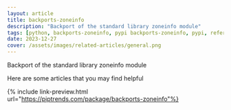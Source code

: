 ```yaml
---
layout: article
title: backports-zoneinfo
description: "Backport of the standard library zoneinfo module"
tags: [python, backports-zoneinfo, pypi backports-zoneinfo, pypi, references]
date: 2023-12-27
cover: /assets/images/related-articles/general.png
---
```


Backport of the standard library zoneinfo module

Here are some articles that you may find helpful

{% include link-preview.html url="https://piptrends.com/package/backports-zoneinfo"%}